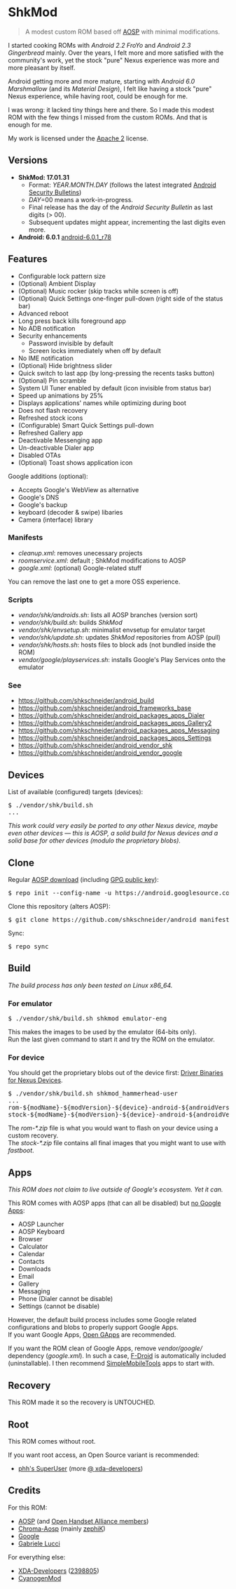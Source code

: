 # ShkMod

> A modest custom ROM based off [AOSP](https://android.googlesource.com/) with minimal modifications.

I started cooking ROMs with _Android 2.2 FroYo_ and _Android 2.3 Gingerbread_ mainly.
Over the years, I felt more and more satisfied with the community's work, yet the stock "pure" Nexus experience was more and more pleasant by itself.

Android getting more and more mature, starting with _Android 6.0 Marshmallow_ (and its _Material Design_), I felt like having a stock "pure" Nexus experience, while having root, could be enough for me.

I was wrong: it lacked tiny things here and there. So I made this modest ROM with the few things I missed from the custom ROMs. And that is enough for me.

My work is licensed under the [Apache 2](http://www.apache.org/licenses/LICENSE-2.0.txt) license.

## Versions

* **ShkMod: 17.01.31**
  * Format: _YEAR.MONTH.DAY_ (follows the latest integrated [Android Security Bulletins](http://source.android.com/security/bulletin/index.html))
  * _DAY_=00 means a work-in-progress.
  * Final release has the day of the _Android Security Bulletin_ as last digits (> 00).
  * Subsequent updates might appear, incrementing the last digits even more.
* **Android: 6.0.1** [android-6.0.1_r78](https://source.android.com/source/build-numbers.html#source-code-tags-and-builds)

## Features

- Configurable lock pattern size
- (Optional) Ambient Display
- (Optional) Music rocker (skip tracks while screen is off)
- (Optional) Quick Settings one-finger pull-down (right side of the status bar)
- Advanced reboot
- Long press back kills foreground app
- No ADB notification
- Security enhancements
  - Password invisible by default
  - Screen locks immediately when off by default
- No IME notification
- (Optional) Hide brightness slider
- Quick switch to last app (by long-pressing the recents tasks button)
- (Optional) Pin scramble
- System UI Tuner enabled by default (icon invisible from status bar)
- Speed up animations by 25%
- Displays applications' names while optimizing during boot
- Does not flash recovery
- Refreshed stock icons
- (Configurable) Smart Quick Settings pull-down
- Refreshed Gallery app
- Deactivable Messenging app
- Un-deactivable Dialer app
- Disabled OTAs
- (Optional) Toast shows application icon

Google additions (optional):
- Accepts Google's WebView as alternative
- Google's DNS
- Google's backup
- keyboard (decoder & swipe) libaries
- Camera (interface) library

### Manifests

* _cleanup.xml_: removes unecessary projects
* _roomservice.xml_: default ; ShkMod modifications to AOSP
* _google.xml_: (optional) Google-related stuff

You can remove the last one to get a more OSS experience.

### Scripts

* _vendor/shk/androids.sh_: lists all AOSP branches (version sort)
* _vendor/shk/build.sh_: builds _ShkMod_
* _vendor/shk/envsetup.sh_: minimalist envsetup for emulator target
* _vendor/shk/update.sh_: updates _ShkMod_ repositories from AOSP (pull)
* _vendor/shk/hosts.sh_: hosts files to block ads (not bundled inside the ROM)
* _vendor/google/playservices.sh_: installs Google's Play Services onto the emulator

### See

* https://github.com/shkschneider/android_build
* https://github.com/shkschneider/android_frameworks_base
* https://github.com/shkschneider/android_packages_apps_Dialer
* https://github.com/shkschneider/android_packages_apps_Gallery2
* https://github.com/shkschneider/android_packages_apps_Messaging
* https://github.com/shkschneider/android_packages_apps_Settings
* https://github.com/shkschneider/android_vendor_shk
* https://github.com/shkschneider/android_vendor_google

## Devices

List of available (configured) targets (devices):
<pre>$ ./vendor/shk/build.sh
...</pre>

_This work could very easily be ported to any other Nexus device, maybe even other devices &mdash; this is AOSP, a solid build for Nexus devices and a solid base for other devices (modulo the proprietary blobs)._

## Clone

Regular [AOSP download](https://source.android.com/source/downloading.html) (including [GPG public key](https://source.android.com/source/downloading.html#verifying-git-tags)):
<pre>$ repo init --config-name -u https://android.googlesource.com/platform/manifest -b android-6.0.1_r78</pre>
Clone this repository (alters AOSP):
<pre>$ git clone https://github.com/shkschneider/android_manifest.git -b shk-marshmallow .repo/local_manifests</pre>
Sync:
<pre>$ repo sync</pre>

## Build

_The build process has only been tested on Linux x86_64._

### For emulator

<pre>$ ./vendor/shk/build.sh shkmod_emulator-eng</pre>

This makes the images to be used by the emulator (64-bits only).
<br />Run the last given command to start it and try the ROM on the emulator.

### For device

You should get the proprietary blobs out of the device first: [Driver Binaries for Nexus Devices](https://developers.google.com/android/drivers).

<pre>$ ./vendor/shk/build.sh shkmod_hammerhead-user
...
rom-${modName}-${modVersion}-${device}-android-${androidVersion}-${androidBuildId}.zip
stock-${modName}-${modVersion}-${device}-android-${androidVersion}-${androidBuildId}.zip</pre>

The _rom-*.zip_ file is what you would want to flash on your device using a custom recovery.
<br />The _stock-*.zip_ file contains all final images that you might want to use with _fastboot_.

## Apps

*This ROM does not claim to live outside of Google's ecosystem. Yet it can.*

This ROM comes with AOSP apps (that can all be disabled) but [no Google Apps](http://android-developers.blogspot.fr/2009/09/note-on-google-apps-for-android.html):

- AOSP Launcher
- AOSP Keyboard
- Browser
- Calculator
- Calendar
- Contacts
- Downloads
- Email
- Gallery
- Messaging
- Phone (Dialer cannot be disable)
- Settings (cannot be disable)

However, the default build process includes some Google related configurations and blobs to properly support Google Apps.
<br />If you want Google Apps, [Open GApps](http://opengapps.org) are recommended.

If you want the ROM clean of Google Apps, remove _vendor/google/_ dependency (_google.xml_).
In such a case, [F-Droid](https://f-droid.org) is automatically included (uninstallable). I then recommend [SimpleMobileTools](https://github.com/SimpleMobileTools) apps to start with.

## Recovery

This ROM made it so the recovery is UNTOUCHED.

## Root

This ROM comes without root.

If you want root access, an Open Source variant is recommended:
* [phh's SuperUser](http://superuser.phh.me) (more [@ xda-developers](http://forum.xda-developers.com/android/software-hacking/wip-selinux-capable-superuser-t3216394))

## Credits

For this ROM:
- [AOSP](https://android.googlesource.com/) (and [Open Handset Alliance members](http://www.openhandsetalliance.com/oha_members.html))
- [Chroma-Aosp](https://github.com/Chroma-Aosp) (mainly [zephiK](https://github.com/zephiK))
- [Google](https://developers.google.com/android/nexus/drivers)
- [Gabriele Lucci](https://github.com/gabrielelucci/ambient-display-rro)

For everything else:
- [XDA-Developers](http://forum.xda-developers.com) ([2398805](http://forum.xda-developers.com/member.php?u=2398805))
- [CyanogenMod](https://github.com/CyanogenMod)
